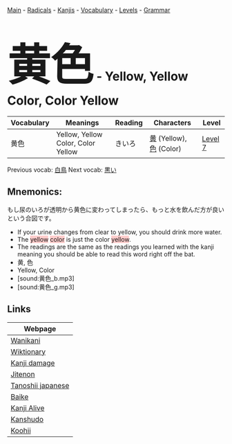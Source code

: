 <style> bigfont {font-size: 100px}</style>
[Main](../README.md) -
[Radicals](../radicals.md) -
[Kanjis](../kanjis.md) -
[Vocabulary](../vocabulary.md) -
[Levels](../levels.md) -
[Grammar](../grammar.md)
# <bigfont> 黄色</bigfont> - Yellow, Yellow Color, Color Yellow 

| Vocabulary | Meanings | Reading | Characters | Level |
| --- | --- | --- | --- | --- |
| 黄色 | Yellow, Yellow Color, Color Yellow | きいろ |  [黄](../kanjis/黄.md) (Yellow), [色](../kanjis/色.md) (Color) | [Level 7](../levels/wk_level7.md) |

Previous vocab: [白鳥](白鳥.md) Next vocab: [黒い](黒い.md) 

## Mnemonics:
もし尿のいろが透明から黄色に変わってしまったら、もっと水を飲んだ方が良いという合図です。
* If your urine changes from clear to yellow, you should drink more water.
* The <span style="background-color:#ffcccb"> yellow</span> <span style="background-color:#ffcccb"> color</span> is just the color <span style="background-color:#ffcccb"> yellow</span>.
* The readings are the same as the readings you learned with the kanji meaning you should be able to read this word right off the bat.
* 黄, 色
* Yellow, Color
* [sound:黄色_b.mp3]
* [sound:黄色_g.mp3]


## Links 

| Webpage |
| --- |
| [Wanikani          ](https://www.wanikani.com/kanji/黄色) |
| [Wiktionary        ](https://en.wiktionary.org/wiki/黄色) |
| [Kanji damage      ](http://www.kanjidamage.com/kanji/search?utf8=✓&q=黄色) |
| [Jitenon           ](https://jitenon.com/kanji/黄色) |
| [Tanoshii japanese ](https://www.tanoshiijapanese.com/dictionary/kanji.cfm?k=黄色) |
| [Baike             ](https://baike.baidu.com/item/黄色) |
| [Kanji Alive       ](https://app.kanjialive.com/黄色) |
| [Kanshudo          ](https://www.kanshudo.com/searchmn?q=黄色) |
| [Koohii            ](https://kanji.koohii.com/study/kanji/黄色) |
